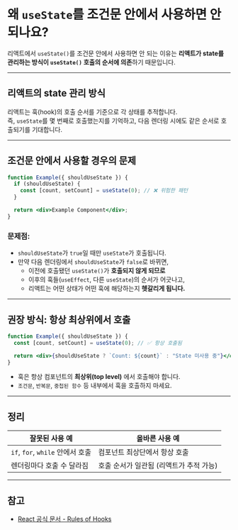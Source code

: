 # 왜 `useState`를 조건문 안에서 사용하면 안 되나요?

리액트에서 `useState()`를 조건문 안에서 사용하면 안 되는 이유는 **리액트가 state를 관리하는 방식이 `useState()` 호출의 순서에 의존**하기 때문입니다.

---

## 리액트의 state 관리 방식

리액트는 훅(hook)의 호출 순서를 기준으로 각 상태를 추적합니다.  
즉, `useState`를 몇 번째로 호출했는지를 기억하고, 다음 렌더링 시에도 같은 순서로 호출되기를 기대합니다.

---

## 조건문 안에서 사용할 경우의 문제

```jsx
function Example({ shouldUseState }) {
  if (shouldUseState) {
    const [count, setCount] = useState(0); // ❌ 위험한 패턴
  }

  return <div>Example Component</div>;
}
```

### 문제점:

- `shouldUseState`가 `true`일 때만 `useState`가 호출됩니다.
- 만약 다음 렌더링에서 `shouldUseState`가 `false`로 바뀌면,
  - 이전에 호출됐던 `useState()`가 **호출되지 않게 되므로**
  - 이후의 훅들(`useEffect`, 다른 `useState`)의 순서가 어긋나고,
  - 리액트는 어떤 상태가 어떤 훅에 해당하는지 **헷갈리게 됩니다.**

---

## 권장 방식: 항상 최상위에서 호출

```jsx
function Example({ shouldUseState }) {
  const [count, setCount] = useState(0); // ✅ 항상 호출됨

  return <div>{shouldUseState ? `Count: ${count}` : "State 미사용 중"}</div>;
}
```

- 훅은 항상 컴포넌트의 **최상위(top level)** 에서 호출해야 합니다.
- `조건문`, `반복문`, `중첩된 함수` 등 내부에서 훅을 호출하지 마세요.

---

## 정리

| 잘못된 사용 예                   | 올바른 사용 예                          |
| -------------------------------- | --------------------------------------- |
| `if`, `for`, `while` 안에서 호출 | 컴포넌트 최상단에서 항상 호출           |
| 렌더링마다 호출 수 달라짐        | 호출 순서가 일관됨 (리액트가 추적 가능) |

---

## 참고

- [React 공식 문서 - Rules of Hooks](https://reactjs.org/docs/hooks-rules.html)
